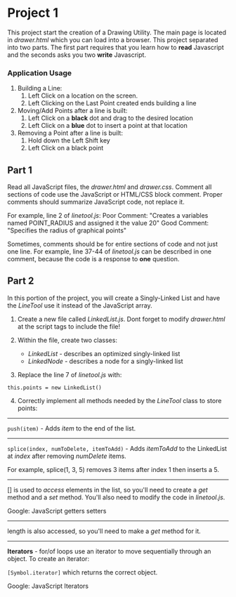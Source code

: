 # Project 1

This project start the creation of a Drawing Utility.  The main page is located in *drawer.html* which you can load into a browser.  This project separated into two parts. The first part requires that you learn how to **read** Javascript and the seconds asks you two **write** Javascript.

### Application Usage
1. Building a Line:
   1. Left Click on a location on the screen.
   2. Left Clicking on the Last Point created ends building a line
2. Moving/Add Points after a line is built:
   1. Left Click on a **black** dot and drag to the desired location
   2. Left Click on a **blue** dot to insert a point at that location
3. Removing a Point after a line is built:
   1. Hold down the Left Shift key
   2. Left Click on a black point
   
## Part 1
Read all JavaScript files, the *drawer.html* and *drawer.css*.  Comment all sections of code use the JavaScript or HTML/CSS block comment.  Proper comments should summarize JavaScript code, not replace it.

For example, line 2 of *linetool.js*:
Poor Comment: "Creates a variables named POINT_RADIUS and assigned it the value 20"
Good Comment: "Specifies the radius of graphical points"

Sometimes, comments should be for entire sections of code and not just one line.  For example, line 37-44 of *linetool.js* can be described in one comment, because the code is a response to **one** question.

## Part 2
In this portion of the project, you will create a Singly-Linked List and have the *LineTool* use it instead of the JavaScript array.


1. Create a new file called *LinkedList.js*.  Dont forget to modify *drawer.html* at the script tags to include the file!
2. Within the file, create two classes:
   * *LinkedList* - describes an optimized singly-linked list
   * *LinkedNode* - describes a node for a singly-linked list

3. Replace the line 7 of *linetool.js* with:

`this.points = new LinkedList()`

4. Correctly implement all methods needed by the *LineTool* class to store points:

---

`push(item)` - Adds *item* to the end of the list.

---

`splice(index, numToDelete, itemToAdd)` - Adds *itemToAdd* to the LinkedList at *index* after removing *numDelete* items.

For example, splice(1, 3, 5) removes 3 items after index 1 then inserts a 5.

---

[] is used to *access* elements in the  list, so you'll need to create a *get* method and a *set* method.  You'll also need to modify the code in *linetool.js*.

Google: JavaScript getters setters

--- 

length is also accessed, so you'll need to make a *get* method for it.  

---

**Iterators** - for/of loops use an iterator to move sequentially through an object.  To create an iterator:

`[Symbol.iterator]` which returns the correct object.

 Google: JavaScript Iterators